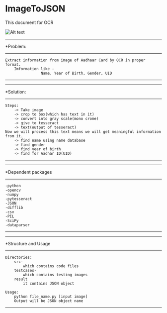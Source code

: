# ImageToJSON
This document for OCR

![Alt text](AadhaarCardOCR.jpg?raw=true "Aadhaar Card image")

*****************************************************
*Problem:
*****************************************************
	Extract information from image of Aadhaar Card by OCR in proper format.
		Imformation like - 
					Name, Year of Birth, Gender, UID
*****************************************************



*****************************************************
*Solution:
*****************************************************
	Steps:
		-> Take image
		-> crop to box(which has text in it)
		-> convert into gray scale(mono crome)
		-> give to tesseract
		-> text(output of tesseract)
	Now we will process this text means we will get meaningful information from it.
		-> find name using name database
		-> find gender
		-> find year of birth
		-> find for Aadhar ID(UID)
*****************************************************


	
*****************************************************
*Dependent packages
*****************************************************
	-python
	-opencv
	-numpy
	-pytesseract
	-JSON
	-difflib
	-csv
	-PIL
	-SciPy
	-dataparser
*****************************************************		



*****************************************************
*Structure and Usage
*****************************************************
	Directories:
		src-
			which contains code files		
		testcases-
			which contains testing images
		result
			it contains JSON object
			
	Usage:
		python file_name.py [input image]
		Output will be JSON object name
*****************************************************


